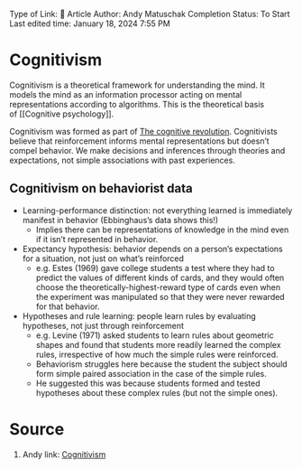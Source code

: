 Type of Link: 📝 Article
Author: Andy Matuschak
Completion Status: To Start
Last edited time: January 18, 2024 7:55 PM

# Cognitivism
Cognitivism is a theoretical framework for understanding the mind. It models the mind as an information processor acting on mental representations according to algorithms. This is the theoretical basis of [[Cognitive psychology]].

Cognitivism was formed as part of [The cognitive revolution](https://notes.andymatuschak.org/zQ7SznVVFocQtB24Db6feG8). Cognitivists believe that reinforcement informs mental representations but doesn’t compel behavior. We make decisions and inferences through theories and expectations, not simple associations with past experiences.

## Cognitivism on behaviorist data
- Learning-performance distinction: not everything learned is immediately manifest in behavior (Ebbinghaus’s data shows this!)
    - Implies there can be representations of knowledge in the mind even if it isn’t represented in behavior.
- Expectancy hypothesis: behavior depends on a person’s expectations for a situation, not just on what’s reinforced
    - e.g. Estes (1969) gave college students a test where they had to predict the values of different kinds of cards, and they would often choose the theoretically-highest-reward type of cards even when the experiment was manipulated so that they were never rewarded for that behavior.
- Hypotheses and rule learning: people learn rules by evaluating hypotheses, not just through reinforcement
    - e.g. Levine (1971) asked students to learn rules about geometric shapes and found that students more readily learned the complex rules, irrespective of how much the simple rules were reinforced.
    - Behaviorism struggles here because the student the subject should form simple paired association in the case of the simple rules.
    - He suggested this was because students formed and tested hypotheses about these complex rules (but not the simple ones).
# Source
1. Andy link: [Cognitivism](https://notes.andymatuschak.org/zCyoCsqj8ZNUR7vfYKVCUu7)